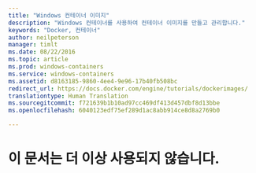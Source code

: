 ```yaml
---
title: "Windows 컨테이너 이미지"
description: "Windows 컨테이너를 사용하여 컨테이너 이미지를 만들고 관리합니다."
keywords: "Docker, 컨테이너"
author: neilpeterson
manager: timlt
ms.date: 08/22/2016
ms.topic: article
ms.prod: windows-containers
ms.service: windows-containers
ms.assetid: d8163185-9860-4ee4-9e96-17b40fb508bc
redirect_url: https://docs.docker.com/engine/tutorials/dockerimages/
translationtype: Human Translation
ms.sourcegitcommit: f721639b1b10ad97cc469df413d457dbf8d13bbe
ms.openlocfilehash: 6040123edf75ef289d1ac8abb914ce8d8a2769b0

---
```


# 이 문서는 더 이상 사용되지 않습니다.


<!--HONumber=Sep16_HO4-->


